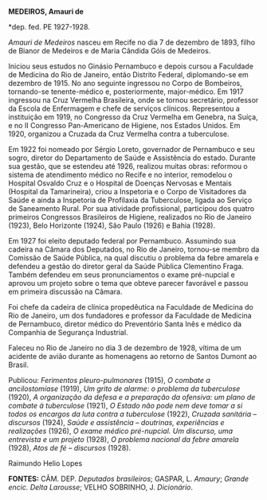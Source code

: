 **MEDEIROS, Amauri de**

\*dep. fed. PE 1927-1928.

*Amauri de Medeiros* nasceu em Recife no dia 7 de dezembro de 1893,
filho de Bianor de Medeiros e de Maria Cândida Góis de Medeiros.

Iniciou seus estudos no Ginásio Pernambuco e depois cursou a Faculdade
de Medicina do Rio de Janeiro, então Distrito Federal, diplomando-se em
dezembro de 1915. No ano seguinte ingressou no Corpo de Bombeiros,
tornando-se tenente-médico e, posteriormente, major-médico. Em 1917
ingressou na Cruz Vermelha Brasileira, onde se tornou secretário,
professor da Escola de Enfermagem e chefe de serviços clínicos.
Representou a instituição em 1919, no Congresso da Cruz Vermelha em
Genebra, na Suíça, e no II Congresso Pan-Americano de Higiene, nos
Estados Unidos. Em 1920, organizou a Cruzada da Cruz Vermelha contra a
tuberculose.

Em 1922 foi nomeado por Sérgio Loreto, governador de Pernambuco e seu
sogro, diretor do Departamento de Saúde e Assistência do estado. Durante
sua gestão, que se estendeu até 1926, realizou muitas obras: reformou o
sistema de atendimento médico no Recife e no interior, remodelou o
Hospital Osvaldo Cruz e o Hospital de Doenças Nervosas e Mentais
(Hospital da Tamarineira), criou a Inspetoria e o Corpo de Visitadores
da Saúde e ainda a Inspetoria de Profilaxia da Tuberculose, ligada ao
Serviço de Saneamento Rural. Por sua atividade profissional, participou
dos quatro primeiros Congressos Brasileiros de Higiene, realizados no
Rio de Janeiro (1923), Belo Horizonte (1924), São Paulo (1926) e Bahia
(1928).

Em 1927 foi eleito deputado federal por Pernambuco. Assumindo sua
cadeira na Câmara dos Deputados, no Rio de Janeiro, tornou-se membro da
Comissão de Saúde Pública, na qual discutiu o problema da febre amarela
e defendeu a gestão do diretor geral da Saúde Pública Clementino Fraga.
Também defendeu em seus pronunciamentos o exame pré-nupcial e aprovou um
projeto sobre o tema que obteve parecer favorável e passou em primeira
discussão na Câmara.

Foi chefe da cadeira de clínica propedêutica na Faculdade de Medicina do
Rio de Janeiro, um dos fundadores e professor da Faculdade de Medicina
de Pernambuco, diretor médico do Preventório Santa Inês e médico da
Companhia de Segurança Industrial.

Faleceu no Rio de Janeiro no dia 3 de dezembro de 1928, vítima de um
acidente de avião durante as homenagens ao retorno de Santos Dumont ao
Brasil.

Publicou: *Ferimentos pleuro-pulmonares* (1915), *O combate a
ancilostomíase* (1919), *Um grito de alarme: o problema da tuberculose*
(1920), *A organização da defesa e a preparação da ofensiva: um plano de
combate à tuberculose* (1921), *O Estado não pode nem deve tomar a si
todos os encargos da luta contra a tuberculose* (1922), *Cruzada
sanitária – discursos* (1924), *Saúde e assistência – doutrinas,
experiências e realizações* (1926), *O exame médico pré-nupcial. Um
discurso, uma entrevista e um projeto* (1928), *O problema nacional da
febre amarela* (1928), *Atos de fé – discursos* (1928).

Raimundo Helio Lopes

**FONTES:** CÂM. DEP. *Deputados brasileiros*; GASPAR, L. *Amaury*;
*Grande encic. Delta Larousse*; VELHO SOBRINHO, J. *Dicionário*.
